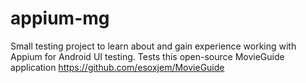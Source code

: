 # appium-mg

Small testing project to learn about and gain experience working with Appium for Android UI testing. Tests this open-source MovieGuide application https://github.com/esoxjem/MovieGuide
